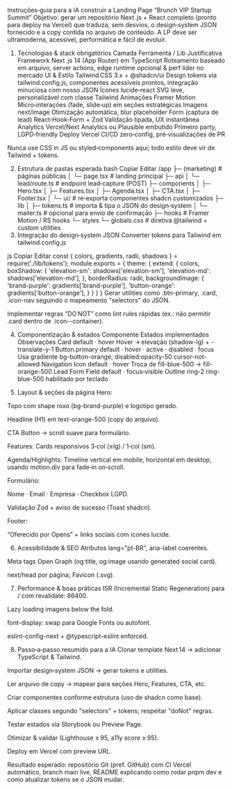 Instruções‑guia para a IA construir a Landing Page “Brunch VIP Startup Summit”
Objetivo: gerar um repositório Next .js + React completo (pronto para deploy na Vercel) que traduza, sem desvios, o design‑system JSON fornecido e a copy contida no arquivo de conteúdo. A LP deve ser ultramoderna, acessível, performática e fácil de evoluir.

1. Tecnologias & stack obrigatórios
Camada	Ferramenta / Lib	Justificativa
Framework	Next .js 14 (App Router) em TypeScript	Roteamento baseado em arquivo, server actions, edge runtime opcional & perf líder no mercado
UI & Estilo	Tailwind CSS 3.x + @shadcn/ui	Design tokens via tailwind.config.js, componentes acessíveis prontos, integração minuciosa com nosso JSON
Ícones	lucide‑react	SVG leve, personalizável com classe Tailwind
Animações	Framer Motion	Micro‑interações (fade, slide‑up) em seções estratégicas
Imagens	next/image	Otimização automática, blur placeholder
Form (captura de lead)	React‑Hook‑Form + Zod	Validação tipada, UX instantânea
Analytics	Vercel/Next Analytics ou Plausible embutido	Primeiro party, LGPD‑friendly
Deploy	Vercel	CI/CD zero‑config, pré‑visualizações de PR

Nunca use CSS in JS ou styled‑components aqui; todo estilo deve vir de Tailwind + tokens.

2. Estrutura de pastas esperada
bash
Copiar
Editar
/app
  ├─ (marketing)       # páginas públicas
  │   └─ page.tsx      # landing principal
  ├─ api
  │   └─ lead/route.ts # endpoint lead‑capture (POST)
  ├─ components
  │   ├─ Hero.tsx
  │   ├─ Features.tsx
  │   ├─ Agenda.tsx
  │   ├─ CTA.tsx
  │   ├─ Footer.tsx
  │   └─ ui/           # re‑exporta componentes shadcn customizados
  ├─ lib
  │   ├─ tokens.ts     # importa & tipa o JSON do design‑system
  │   └─ mailer.ts     # opcional para envio de confirmação
  ├─ hooks             # Framer Motion / RS hooks
  └─ styles
      └─ globals.css   # diretiva @tailwind + custom utilities
3. Integração do design‑system JSON
Converter tokens para Tailwind em tailwind.config.js

js
Copiar
Editar
const { colors, gradients, radii, shadows } = require('./lib/tokens');
module.exports = {
  theme: {
    extend: {
      colors,
      boxShadow: {
        'elevation-sm': shadows['elevation-sm'],
        'elevation-md': shadows['elevation-md'],
      },
      borderRadius: radii,
      backgroundImage: {
        'brand-purple': gradients['brand-purple'],
        'button-orange': gradients['button-orange'],
      }
    }
  }
}
Gerar utilities como .btn-primary, .card, .icon-nav seguindo o mapeamento "selectors" do JSON.

Implementar regras “DO NOT” como lint rules rápidas (ex.: não permitir .card dentro de .icon--container).

4. Componentização & estados
Componente	Estados implementados	Observações
Card	default · hover	Hover → elevação (shadow-lg) + -translate-y-1
Button.primary	default · hover · active · disabled · focus	Usa gradiente bg-button-orange; disabled:opacity-50 cursor-not-allowed
Navigation Icon	default · hover	Troca de fill-blue-500 → fill-orange-500
Lead Form Field	default · focus‑visible	Outline ring-2 ring-blue-500 habilitado por teclado

5. Layout & seções da página
Hero:

Topo com shape roxo (bg-brand-purple) e logotipo gerado.

Headline (H1) em text-orange-500 (copy do arquivo).

CTA Button → scroll suave para formulário.

Features: Cards responsivos 3‑col (≥lg) / 1‑col (sm).

Agenda/Highlights: Timeline vertical em mobile, horizontal em desktop, usando motion.div para fade‑in on‑scroll.

Formulário:

Nome · Email · Empresa · Checkbox LGPD.

Validação Zod + aviso de sucesso (Toast shadcn).

Footer:

“Oferecido por Opens” + links sociais com ícones lucide.

6. Acessibilidade & SEO
Atributos lang="pt-BR", aria-label coerentes.

Meta tags Open Graph (og:title, og:image usando generated social card).

next/head por página; Favicon (.svg).

7. Performance & boas práticas
ISR (Incremental Static Regeneration) para / com revalidate: 86400.

Lazy loading imagens below the fold.

font-display: swap para Google Fonts ou autofont.

eslint-config-next + @typescript-eslint enforced.

8. Passo‑a‑passo resumido para a IA
Clonar template Next 14 → adicionar TypeScript & Tailwind.

Importar design‑system JSON → gerar tokens e utilities.

Ler arquivo de copy → mapear para seções Hero, Features, CTA, etc.

Criar componentes conforme estrutura (uso de shadcn como base).

Aplicar classes segundo "selectors" + tokens; respeitar "doNot" regras.

Testar estados via Storybook ou Preview Page.

Otimizar & validar (Lighthouse ≥ 95, a11y score ≥ 95).

Deploy em Vercel com preview URL.

Resultado esperado: repositório Git (pref. GitHub) com CI Vercel automático, branch main live, README explicando como rodar pnpm dev e como atualizar tokens se o JSON mudar.